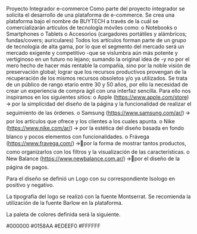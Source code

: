 Proyecto Integrador e-commerce
Como parte del proyecto integrador se solicita el desarrollo de una plataforma de e-commerce. Se crea una plataforma bajo el nombre de BUYTECH a través de la cuál se comercializarán artículos de tecnología móviles como:
o	Notebooks
o	Smartphones
o	Tablets
o	Accesorios (cargadores portátiles y alámbricos; fundas/covers; auriculares)
Todos los artículos forman parte de un grupo de tecnología de alta gama, por lo que el segmento del mercado será un mercado exigente y competitivo -que se vislumbra aún más potente y vertiginoso en un futuro no lejano; sumando la original idea de -y no por el mero hecho de hacer más rentable la compañía, sino por la noble visión de preservación global; lograr que los recursos productivos provengan de la recuperación de los mismos recursos obsoletos y/o ya utilizados. Se trata de un público de rango etario entre 30 y 50 años, por ello la necesidad de crear un experiencia de compra ágil con una interfaz sencilla. 
Para ello nos inspiramos en los siguientes sitios:
o	Apple (https://www.apple.com/store) 🡪 por la simplicidad del diseño de la página y la funcionalidad de realizar el seguimiento de las órdenes.
o	Samsung (https://www.samsung.com/ar/) 🡪 por los artículos que ofrece y los clientes a los cuales apunta.
o	Nike (https://www.nike.com/ar/) 🡪 por la estética del diseño basada en fondo blanco y pocos elementos con funcionalidades.
o	Frávega (https://www.fravega.com/) 🡪por la forma de mostrar tantos productos, como organizarlos con los filtros y la visualización de las características.
o	New Balance (https://www.newbalance.com.ar/) 🡪por el diseño de la página de pagos.

Para el diseño se definió un Logo con su correspondiente Isologo en positivo y negativo.
 
La tipografía del logo se realizó con la fuente Montserrat. Se recomienda la utilización de la fuente Barlow en la plataforma.

La paleta de colores definida será la siguiente.
 
#000000
#0158AA
#EDEEF0
#FFFFFF
